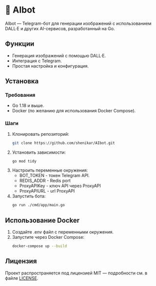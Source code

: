 # :bust_in_silhouette: AIbot

AIbot — Telegram-бот для генерации изображений с использованием DALL·E и других AI-сервисов, разработанный на Go.

## Функции

- Генерация изображений с помощью DALL·E.
- Интеграция с Telegram.
- Простая настройка и конфигурация.

## Установка

### Требования

- Go 1.18 и выше.
- Docker (по желанию для использования Docker Compose).

### Шаги

1. Клонировать репозиторий:
   ```bash
   git clone https://github.com/shenikar/AIbot.git
2. Установить зависимости:
    ```bash
    go mod tidy
    ```
3. Настроить переменные окружения:
    - BOT_TOKEN -  токен Telegram API.
    - REDIS_ADDR - Redis port
    - ProxyAPIKey -  ключ API через ProxyAPI
    - ProxyAPIURL - url ProxyAPI
4. Запустить бота:
    ```bash
    go run ./cmd/app/main.go
    ```

## Использование Docker

1. Создайте .env файл с переменными окружения.
2. Запустите через Docker Compose:
    ```bash
    docker-compose up --build
    ```
## Лицензия
Проект распространяется под лицензией MIT — подробности см. в файле [LICENSE](LICENSE).
